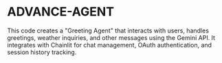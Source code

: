 # ADVANCE-AGENT
This code creates a "Greeting Agent" that interacts with users, handles greetings, weather inquiries, and other messages using the Gemini API. It integrates with Chainlit for chat management, OAuth authentication, and session history tracking.
